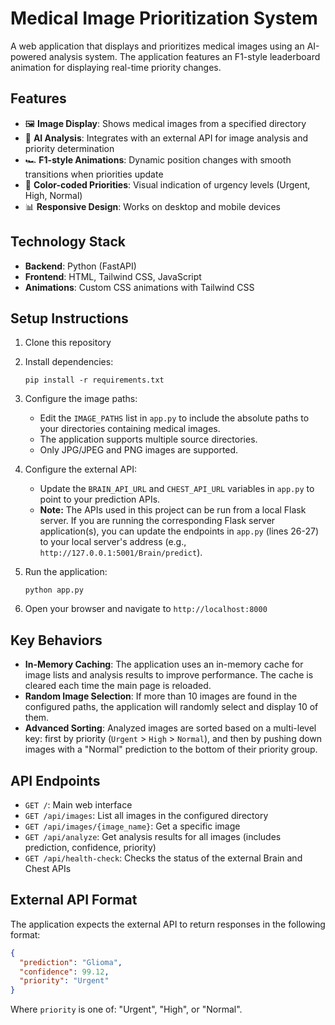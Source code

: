 # Medical Image Prioritization System

A web application that displays and prioritizes medical images using an AI-powered analysis system. The application features an F1-style leaderboard animation for displaying real-time priority changes.

## Features

- 🖼️ **Image Display**: Shows medical images from a specified directory
- 🧠 **AI Analysis**: Integrates with an external API for image analysis and priority determination
- 🏎️ **F1-style Animations**: Dynamic position changes with smooth transitions when priorities update
- 🚦 **Color-coded Priorities**: Visual indication of urgency levels (Urgent, High, Normal)
- 📊 **Responsive Design**: Works on desktop and mobile devices

## Technology Stack

- **Backend**: Python (FastAPI)
- **Frontend**: HTML, Tailwind CSS, JavaScript
- **Animations**: Custom CSS animations with Tailwind CSS

## Setup Instructions

1. Clone this repository
2. Install dependencies:
   ```
   pip install -r requirements.txt
   ```
3. Configure the image paths:
   - Edit the `IMAGE_PATHS` list in `app.py` to include the absolute paths to your directories containing medical images.
   - The application supports multiple source directories.
   - Only JPG/JPEG and PNG images are supported.

4. Configure the external API:
   - Update the `BRAIN_API_URL` and `CHEST_API_URL` variables in `app.py` to point to your prediction APIs.
   - **Note:** The APIs used in this project can be run from a local Flask server. If you are running the corresponding Flask server application(s), you can update the endpoints in `app.py` (lines 26-27) to your local server's address (e.g., `http://127.0.0.1:5001/Brain/predict`).

5. Run the application:
   ```
   python app.py
   ```
   
6. Open your browser and navigate to `http://localhost:8000`

## Key Behaviors

- **In-Memory Caching**: The application uses an in-memory cache for image lists and analysis results to improve performance. The cache is cleared each time the main page is reloaded.
- **Random Image Selection**: If more than 10 images are found in the configured paths, the application will randomly select and display 10 of them.
- **Advanced Sorting**: Analyzed images are sorted based on a multi-level key: first by priority (`Urgent` > `High` > `Normal`), and then by pushing down images with a "Normal" prediction to the bottom of their priority group.

## API Endpoints

- `GET /`: Main web interface
- `GET /api/images`: List all images in the configured directory
- `GET /api/images/{image_name}`: Get a specific image
- `GET /api/analyze`: Get analysis results for all images (includes prediction, confidence, priority)
- `GET /api/health-check`: Checks the status of the external Brain and Chest APIs

## External API Format

The application expects the external API to return responses in the following format:

```json
{
  "prediction": "Glioma",
  "confidence": 99.12,
  "priority": "Urgent"
}
```

Where `priority` is one of: "Urgent", "High", or "Normal".
